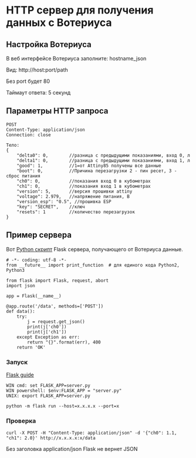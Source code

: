 # HTTP сервер для получения данных с Вотериуса

## Настройка Вотериуса

В веб интерфейсе Вотериуса заполните: hostname_json

Вид: http://host:port/path

Без port будет 80

Таймаут ответа: 5 секунд


## Параметры HTTP запроса
```
POST
Content-Type: application/json
Connection: close

Тело:
{
	"delta0": 0,        //разница с предыдущими показаниями, вход 0, л
	"delta1": 0,        //разница с предыдущими показаниями, вход 1, л
	"good": 1,          //1=от Attiny85 получены все данные
	"boot": 0,          //Причина перезагрузки 2 - пин ресет, 3 - сброс питания  
	"ch0": 0,           //показания вход 0 в кубометрах
	"ch1": 0,           //показания вход 1 в кубометрах
	"version": 5,       //версия прошивки attiny
	"voltage": 2.979,   //напряжение питания, В
	"version_esp": "0.5", //прошивка ESP
	"key": "SECRET",    //ключ 
	"resets": 1         //количество перезагрузок 
} 
```
## Пример сервера

Вот [Python скрипт](https://github.com/dontsovcmc/waterius/blob/master/Server/Server.py) Flask сервера, получающего от Вотериуса данные.

```
# -*- coding: utf-8 -*-
from __future__ import print_function  # для единого кода Python2, Python3

from flask import Flask, request, abort
import json

app = Flask(__name__)

@app.route('/data', methods=['POST'])
def data():
    try:
        j = request.get_json()
        print(j['ch0'])
        print(j['ch1'])
    except Exception as err:
        return "{}".format(err), 400
    return 'OK'
```

### Запуск
[Flask guide](http://flask.pocoo.org/docs/1.0/quickstart/)
```
WIN cmd: set FLASK_APP=server.py
WIN powershell: $env:FLASK_APP = "server.py"
UNIX: export FLASK_APP=server.py
```

```
python -m flask run --host=x.x.x.x --port=x
```

### Проверка
```
curl -X POST -H "Content-Type: application/json" -d '{"ch0": 1.1, "ch1": 2.0}' http://x.x.x.x:x/data
```
Без заголовка application/json Flask не вернет JSON
